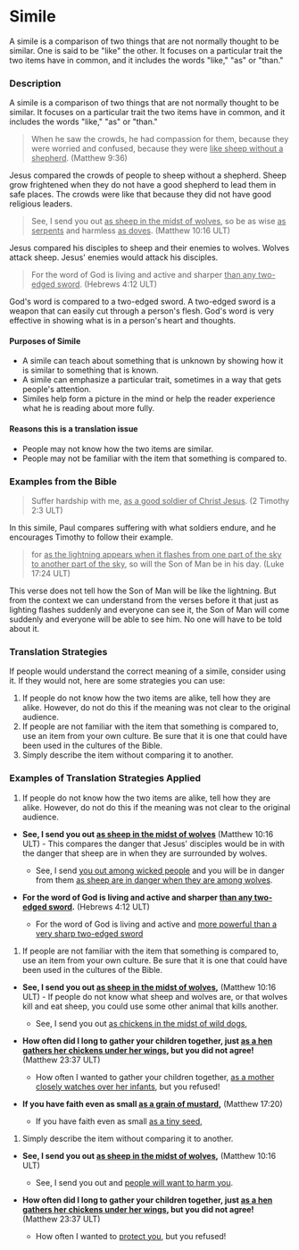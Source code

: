 # Simile #

A simile is a comparison of two things that are not normally thought to be similar. One is said to be "like" the other. It focuses on a particular trait the two items have in common, and it includes the words "like," "as" or "than."

### Description

A simile is a comparison of two things that are not normally thought to be similar. It focuses on a particular trait the two items have in common, and it includes the words "like," "as" or "than."
>When he saw the crowds, he had compassion for them, because they were worried and confused, because they were <u>like sheep without a shepherd</u>. (Matthew 9:36)

Jesus compared the crowds of people to sheep without a shepherd. Sheep  grow frightened when they do not have a good shepherd to lead them in safe places. The crowds were like that because they did not have good religious leaders.
>See, I send you out <u>as sheep in the midst of wolves</u>, so be as  wise <u>as  serpents</u> and harmless <u>as  doves</u>. (Matthew 10:16 ULT)

Jesus compared his disciples to sheep and their enemies to wolves. Wolves attack sheep. Jesus' enemies would attack his disciples.
>For the word of God is living and active and sharper <u>than any two-edged sword</u>. (Hebrews 4:12 ULT)

God's word is compared to a two-edged sword. A two-edged sword is a weapon that can easily cut through a person's flesh. God's word is very effective in showing what is in a person's heart and thoughts.

#### Purposes of Simile

* A simile can teach about something that is unknown by showing how it is similar to something that is known.
* A simile can emphasize a particular trait, sometimes in a way that gets people's attention.
* Similes help form a picture in the mind or help the reader experience what he is reading about more fully.

#### Reasons this is a translation issue

* People may not know how the two items are similar.
* People may not be familiar with the item that something is compared to.

### Examples from the Bible

>Suffer hardship with me, <u>as a good soldier of Christ Jesus</u>.  (2 Timothy 2:3 ULT)

In this simile, Paul compares suffering with what soldiers endure, and he encourages Timothy to follow their example.
>for <u>as the lightning appears when it flashes from one part of the sky to another part of the sky</u>, so will the Son of Man be in his day.  (Luke 17:24 ULT)

This verse does not tell how the Son of Man will be like the lightning. But from the context we can understand from the verses before it that just as lighting flashes suddenly and everyone can see it, the Son of Man will come suddenly and everyone will be able to see him. No one will have to be told about it.

### Translation Strategies

If people would understand the correct meaning of a simile, consider using it. If they would not, here are some strategies you can use:

1. If people do not know how the two items are alike, tell how they are alike. However, do not do this if the meaning was not clear to the original audience.
1. If people are not familiar with the item that something is compared to, use an item from your own culture.  Be sure that it is one that could have been used in the cultures of the Bible.
1. Simply describe the item without comparing it to another.

### Examples of Translation Strategies Applied

1. If people do not know how the two items are alike, tell how they are alike. However, do not do this if the meaning was not clear to the original audience.

  * **See, I send you out <u>as sheep in the midst of wolves</u>** (Matthew 10:16 ULT) - This compares the danger that Jesus' disciples would be in with the danger that sheep are in when they are surrounded by wolves.
      * See, I send <u>you out among wicked people</u> and you will be in danger from them <u>as sheep are in danger when they are among wolves</u>.

  * **For the word of God is living and active and sharper <u>than any two-edged sword</u>.** (Hebrews 4:12 ULT)
      * For the word of God is living and active and <u>more powerful than a very sharp two-edged sword</u>

1. If people are not familiar with the item that something is compared to, use an item from your own culture.  Be sure that it is one that could have been used in the cultures of the Bible.

  * **See, I send you out <u>as sheep in the midst of wolves</u>,** (Matthew 10:16 ULT) - If people do not know what sheep and wolves are, or that wolves kill and eat sheep, you could use some other animal that kills another.
      * See, I send you out <u>as chickens in the midst of wild dogs</u>,

  * **How often did I long to gather your children together, just <u>as a hen gathers her chickens under her wings</u>, but you did not agree!**  (Matthew 23:37 ULT)
      * How often I wanted to gather your children together, <u>as a mother closely watches over her infants</u>, but you refused!

  * **If you have faith even as small <u>as a grain of mustard</u>,** (Matthew 17:20)
      * If you have faith even as small <u>as a tiny seed</u>,

1. Simply describe the item without comparing it to another.

  * **See, I send you out <u>as sheep in the midst of wolves</u>,** (Matthew 10:16 ULT)
      * See, I send you out and <u>people will want to harm you</u>.

  * **How often did I long to gather your children together, just <u>as a hen gathers her chickens under her wings</u>, but you did not agree!**  (Matthew 23:37 ULT)
      * How often I wanted to <u>protect you</u>, but you refused!


